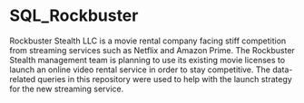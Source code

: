 # SQL_Rockbuster
Rockbuster Stealth LLC is a movie rental company facing stiff competition from streaming services such as Netflix and Amazon Prime. The Rockbuster Stealth management team is planning to use its existing movie licenses to launch an online video rental service in order to stay competitive. The data-related queries in this repository were used to help with the launch strategy for the new streaming service.

